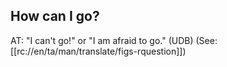 ## How can I go? ##

AT: "I can't go!" or "I am afraid to go." (UDB) (See: [[rc://en/ta/man/translate/figs-rquestion]])